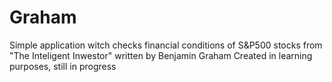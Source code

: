 # Graham
Simple application witch checks financial conditions of S&P500 stocks from "The Inteligent Inwestor" written by Benjamin Graham
Created in learning purposes, still in progress
